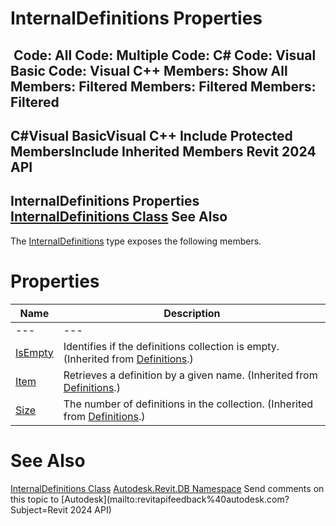 # InternalDefinitions Properties

﻿
 Code: All Code: Multiple Code: C# Code: Visual Basic Code: Visual C++  Members: Show All Members: Filtered Members: Filtered Members: Filtered   
---  
C#Visual BasicVisual C++
Include Protected MembersInclude Inherited Members
Revit 2024 API  
---  
InternalDefinitions Properties  
[InternalDefinitions Class](a31f60e4-c68a-d98f-4a88-82acad8b568f.md "InternalDefinitions Class") See Also  
---  
The [InternalDefinitions](a31f60e4-c68a-d98f-4a88-82acad8b568f.md "InternalDefinitions Class") type exposes the following members.
# Properties
| Name | Description |
| --- | --- |
| --- | --- | --- |
| [IsEmpty](26c02df4-60cc-6e57-eaa6-96c58044b466.md "IsEmpty Property") | Identifies if the definitions collection is empty. (Inherited from [Definitions](5ff217ff-215d-9d1a-6555-3f45b34a5517.md "Definitions Class").) |
| [Item](74fd98e3-daac-ca79-ab60-df34473077b8.md "Item Property") | Retrieves a definition by a given name. (Inherited from [Definitions](5ff217ff-215d-9d1a-6555-3f45b34a5517.md "Definitions Class").) |
| [Size](f66fd77a-ca45-257b-5b86-821829204eb1.md "Size Property") | The number of definitions in the collection. (Inherited from [Definitions](5ff217ff-215d-9d1a-6555-3f45b34a5517.md "Definitions Class").) |

# See Also
[InternalDefinitions Class](a31f60e4-c68a-d98f-4a88-82acad8b568f.md "InternalDefinitions Class")
[Autodesk.Revit.DB Namespace](87546ba7-461b-c646-cbb1-2cb8f5bff8b2.md "Autodesk.Revit.DB Namespace")
Send comments on this topic to [Autodesk](mailto:revitapifeedback%40autodesk.com?Subject=Revit 2024 API)